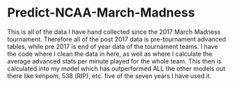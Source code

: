 # Predict-NCAA-March-Madness

This is all of the data I have hand collected since the 2017 March Madness tournament. Therefore all of the post 2017 data is pre-tournament advanced tables, while pre 2017 is end of year data of the tournament teams. I have the code where I clean the data in here, as well as where I calculate the average advanced stats per minute played for the whole team. This then is calculated into my model which has outperformed ALL the other models out there like kenpom, 538 (RIP), etc. five of the seven years I have used it.
